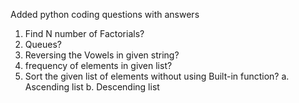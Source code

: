 
Added python coding questions with answers

1. Find N number of Factorials?
2. Queues?
3. Reversing the Vowels in given string?
4. frequency of elements in given list?
5. Sort the given list of elements without using Built-in function?
	a. Ascending list
	b. Descending list

